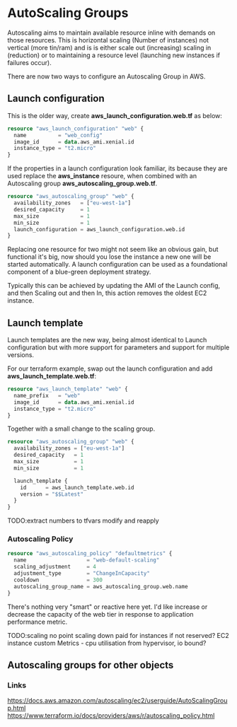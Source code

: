 # AutoScaling Groups

Autoscaling aims to maintain available resource inline with demands on those resources. This is horizontal scaling (Number of instances) not vertical (more tin/ram) and is is either scale out (increasing) scaling in (reduction) or to maintaining a resource level (launching new instances if failures occur).

There are now two ways to configure an Autoscaling Group in AWS.

## Launch configuration

This is the older way, create **aws_launch_configuration.web.tf** as below:

```terraform
resource "aws_launch_configuration" "web" {
  name          = "web_config"
  image_id      = data.aws_ami.xenial.id
  instance_type = "t2.micro"
}
```

If the properties in a launch configuration look familiar, its because they are used replace the **aws_instance** resoure, when combined with an Autoscaling group **aws_autoscaling_group.web.tf**.

```terraform
resource "aws_autoscaling_group" "web" {
  availability_zones   = ["eu-west-1a"]
  desired_capacity     = 1
  max_size             = 1
  min_size             = 1
  launch_configuration = aws_launch_configuration.web.id
}
```

Replacing one resource for two might not seem like an obvious gain, but functional it's big, now should you lose the instance a new one will be started automatically. A launch configuration can be used as a foundational component of a blue-green deployment strategy.

Typically this can be achieved by updating the AMI of the Launch config, and then Scaling out and then In, this action removes the oldest EC2 instance.

## Launch template

Launch templates are the new way, being almost identical to Launch configuration but with more support for parameters and support for multiple versions.

For our terraform example, swap out the launch configuration and add **aws_launch_template.web.tf**:

```terraform
resource "aws_launch_template" "web" {
  name_prefix   = "web"
  image_id      = data.aws_ami.xenial.id
  instance_type = "t2.micro"
}
```

Together with a small change to the scaling group.

```terraform
resource "aws_autoscaling_group" "web" {
  availability_zones = ["eu-west-1a"]
  desired_capacity   = 1
  max_size           = 1
  min_size           = 1

  launch_template {
    id      = aws_launch_template.web.id
    version = "$$Latest"
  }
}
```

TODO:extract numbers to tfvars
modify and reapply

### Autoscaling Policy

```terraform
resource "aws_autoscaling_policy" "defaultmetrics" {
  name                   = "web-default-scaling"
  scaling_adjustment     = 4
  adjustment_type        = "ChangeInCapacity"
  cooldown               = 300
  autoscaling_group_name = aws_autoscaling_group.web.name
}
```

There's nothing very "smart" or reactive here yet. I'd like increase or decrease the capacity of the web tier in response to application performance metric.

TODO:scaling
no point scaling down paid for instances if not reserved?
EC2 instance
custom Metrics - cpu utilisation from hypervisor, io bound?

## Autoscaling groups for other objects

### Links

<https://docs.aws.amazon.com/autoscaling/ec2/userguide/AutoScalingGroup.html>
<https://www.terraform.io/docs/providers/aws/r/autoscaling_policy.html>
